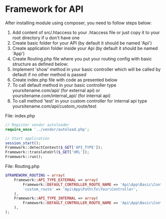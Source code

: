 # Framework for API
After installing module using composer, you need to follow steps below:

1. Add content of src/.htaccess to your .htaccess file or just copy it to your root directory if u don't have one
2. Create basic folder for your API (by default it should be named 'Api')
3. Create application folder inside your Api (by default it should be named 'App')
4. Create Routing.php file where you put your routing config with basic structure as defined below:
5. Implement 'show' method in your basic controller which will be called by default if no other method is passed
6. Create index.php file with code as presented below
6. To call default method in your basic controller type yoursitename.com/api/ (for external api) or yoursitename.com/internal_api/ (for internal api)
7. To call method 'test' in your custom controller for internal api type yoursitename.com/api/custom_route/test

File: index.php

```php
// Register vendor autoloader
require_once '../vendor/autoload.php';

// Start application
session_start();
Framework::detectContext($_GET['API_TYPE']);
Framework::translateUrl($_GET['URL']);
Framework::run();
```

File: Routing.php

```php
$FRAMEWORK_ROUTING = array(
    Framework::API_TYPE_EXTERNAL => array(
        Framework::DEFAULT_CONTROLLER_ROUTE_NAME => 'Api\App\Basic\Controller\BasicControllerName',
        'custom_route' => 'Api\App\Path\To\Your\Controller',
    ),
    Framework::API_TYPE_INTERNAL => array(
        Framework::DEFAULT_CONTROLLER_ROUTE_NAME => 'Api\App\Basic\Controller\BasicControllerName',
    ),
);
```
